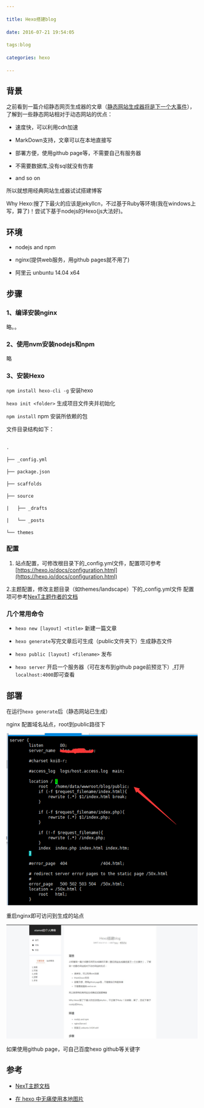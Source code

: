 ```yaml
---

title: Hexo搭建blog

date: 2016-07-21 19:54:05

tags:blog

categories: hexo

---
```




## 背景

之前看到一篇介绍静态网页生成器的文章（[静态网站生成器将是下一个大事件](http://http://blog.jobbole.com/103451/)），了解到一些静态网站相对于动态网站的优点：

- 速度快，可以利用cdn加速

- MarkDown支持，文章可以在本地直接写

- 部署方便，使用github page等，不需要自己有服务器

- 不需要数据库,没有sql就没有伤害

-  and so on



所以就想用经典网站生成器试试搭建博客



Why Hexo:搜了下最火的应该是jekyllcn，不过基于Ruby等环境(我在windows上写，算了)！尝试下基于nodejs的Hexo(js大法好)。

<!-- more -->



## 环境

- nodejs and npm

- nginx(提供web服务，用github pages就不用了)

- 阿里云 unbuntu 14.04 x64



## 步骤



### 1、编译安装nginx

略。。

### 2、使用nvm安装nodejs和npm

略

### 3、安装Hexo

`npm install hexo-cli -g` 安装hexo

`hexo init <folder>` 生成项目文件夹并初始化

`npm install` npm 安装所依赖的包



文件目录结构如下：

```

.

├── _config.yml

├── package.json

├── scaffolds

├── source

|   ├── _drafts

|   └── _posts

└── themes

```



### 配置

1.  站点配置，可修改根目录下的_config.yml文件，配置项可参考[https://hexo.io/docs/configuration.html](https://hexo.io/docs/configuration.html)

2.主题配置，修改主题目录（如themes/landscape）下的_config.yml文件 配置项可参考[NexT主题作者的文档](http://theme-next.iissnan.com/getting-started.html)





### 几个常用命令

- `hexo new [layout] <title>` 新建一篇文章

- `hexo generate`写完文章后可生成（public文件夹下）生成静态文件

- `hexo public [layout] <filename>` 发布

- `hexo server` 开启一个服务器（可在发布到github page前预览下）,打开`localhost:4000`即可查看



## 部署

在运行`hexo generate`后（静态网站已生成）

nginx 配置域名站点，root到public路径下

![logo](Hexo搭建blog/nginx.png)

重启nginx即可访问到生成的站点

![logo](Hexo搭建blog/blog.jpg)



如果使用github page，可自己百度hexo github等关键字



## 参考

- [NexT主题文档](http://theme-next.iissnan.com/getting-started.html)

- [在 hexo 中无痛使用本地图片](http://www.tuicool.com/articles/umEBVfI)







